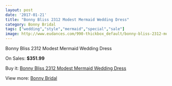 ```yaml
---
layout: post
date: '2017-01-21'
title: "Bonny Bliss 2312 Modest Mermaid Wedding Dress"
category: Bonny Bridal
tags: ["wedding","style","mermaid","special","sale"]
image: http://www.eudances.com/990-thickbox_default/bonny-bliss-2312-modest-mermaid-wedding-dress.jpg
---
```

Bonny Bliss 2312 Modest Mermaid Wedding Dress

On Sales: **$351.99**
<a href="https://www.eudances.com/en/bonny-bridal/353-bonny-bliss-2312-modest-mermaid-wedding-dress.html"><amp-img layout="responsive" width="600" height="600" src="//www.eudances.com/990-thickbox_default/bonny-bliss-2312-modest-mermaid-wedding-dress.jpg" alt="Bonny Bliss 2312 Modest Mermaid Wedding Dress 0" /></a>
<a href="https://www.eudances.com/en/bonny-bridal/353-bonny-bliss-2312-modest-mermaid-wedding-dress.html"><amp-img layout="responsive" width="600" height="600" src="//www.eudances.com/991-thickbox_default/bonny-bliss-2312-modest-mermaid-wedding-dress.jpg" alt="Bonny Bliss 2312 Modest Mermaid Wedding Dress 1" /></a>

Buy it: [Bonny Bliss 2312 Modest Mermaid Wedding Dress](https://www.eudances.com/en/bonny-bridal/353-bonny-bliss-2312-modest-mermaid-wedding-dress.html "Bonny Bliss 2312 Modest Mermaid Wedding Dress")

View more: [Bonny Bridal](https://www.eudances.com/en/3-bonny-bridal "Bonny Bridal")